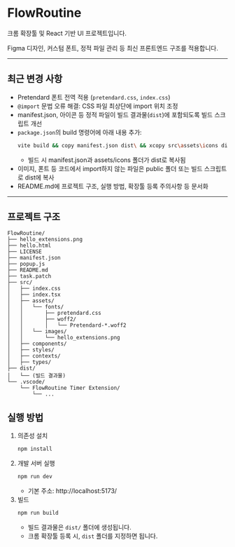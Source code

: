 # FlowRoutine

크롬 확장툴 및 React 기반 UI 프로젝트입니다.

Figma 디자인, 커스텀 폰트, 정적 파일 관리 등 최신 프론트엔드 구조를 적용합니다.

---

## 최근 변경 사항

- Pretendard 폰트 전역 적용 (`pretendard.css`, `index.css`)
- `@import` 문법 오류 해결: CSS 파일 최상단에 import 위치 조정
- manifest.json, 아이콘 등 정적 파일이 빌드 결과물(`dist`)에 포함되도록 빌드 스크립트 개선
- `package.json`의 build 명령어에 아래 내용 추가:
  ```bash
  vite build && copy manifest.json dist\ && xcopy src\assets\icons dist\assets\icons /E /I /Y
  ```
  - 빌드 시 manifest.json과 assets/icons 폴더가 dist로 복사됨
- 이미지, 폰트 등 코드에서 import하지 않는 파일은 public 폴더 또는 빌드 스크립트로 dist에 복사
- README.md에 프로젝트 구조, 실행 방법, 확장툴 등록 주의사항 등 문서화

---

## 프로젝트 구조

```
FlowRoutine/
├── hello_extensions.png
├── hello.html
├── LICENSE
├── manifest.json
├── popup.js
├── README.md
├── task.patch
├── src/
│   ├── index.css
│   ├── index.tsx
│   ├── assets/
│   │   └── fonts/
│   │       ├── pretendard.css
│   │       ├── woff2/
│   │       │   └── Pretendard-*.woff2
│   │   └── images/
│   │       └── hello_extensions.png
│   ├── components/
│   ├── styles/
│   ├── contexts/
│   ├── types/
├── dist/
│   └── (빌드 결과물)
└── .vscode/
    └── FlowRoutine Timer Extension/
        └── ...
```

## 실행 방법

1. 의존성 설치
   ```bash
   npm install
   ```
2. 개발 서버 실행
   ```bash
   npm run dev
   ```
   - 기본 주소: http://localhost:5173/
3. 빌드
   ```bash
   npm run build
   ```
   - 빌드 결과물은 `dist/` 폴더에 생성됩니다.
   - 크롬 확장툴 등록 시, `dist` 폴더를 지정하면 됩니다.
